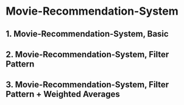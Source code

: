 # Movie-Recommendation-System
## 1. Movie-Recommendation-System, Basic
## 2. Movie-Recommendation-System, Filter Pattern
## 3. Movie-Recommendation-System, Filter Pattern + Weighted Averages
